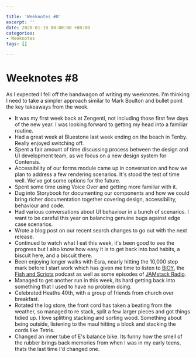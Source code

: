 ```yaml
---

title: 'Weeknotes #8'
excerpt: ''
date: 2020-01-18 00:00:00 +00:00
categories:
- Weeknotes
tags: []

---
```

# Weeknotes #8

As I expected I fell off the bandwagon of writing my weeknotes. I'm thinking I need to take a simpler approach similar to Mark Boulton and bullet point the key takeaways from the week.

* It was my first week back at Zengenti, not including those first few days of the new year. I was looking forward to getting my head into a familiar routine.
* Had a great week at Bluestone last week ending on the beach in Tenby. Really enjoyed switching off.
* Spent a fair amount of time discussing process between the design and UI development team, as we focus on a new design system for Contensis.
* Accessibility of our forms module came up in conversation and how we plan to address a few rendering scenarios. It's stood the test of time well. We've got some options for the future.
* Spent some time using Voice Over and getting more familiar with it.
* Dug into Storybook for documenting our components and how we could bring richer documentation together covering design, accessibility, behaviour and code.
* Had various conversations about UI behaviour in a bunch of scenarios. I want to be careful this year on balancing genuine bugs against edge case scenarios.
* Wrote a blog post on our recent search changes to go out with the next release.
* Continued to watch what I eat this week, it's been good to see the progress but I also know how easy it is to get back into bad habits, a biscuit here, and a biscuit there.
* Been enjoying longer walks with Esra, nearly hitting the 10,000 step mark before I start work which has given me time to listen to [BiOY](https://www.bibleinoneyear.org/), the [Fish and Scripts](https://fishandscripts.com/) podcast as well as some episodes of [JAMstack Radio](https://www.heavybit.com/library/podcasts/jamstack-radio/).
* Managed to get another run in this week, its hard getting back into something that I used to have no problem doing.
* Celebrated Heaths 40th, with a group of friends from church over breakfast.
* Rotated the log store, the front cord has taken a beating from the weather, so managed to re stack, split a few larger pieces and got things tidied up. I love splitting stacking and sorting wood. Something about being outside, listening to the maul hitting a block and stacking the cords like Tetris.
* Changed an inner tube of E's balance bike. Its funny how the smell of the rubber brings back memories from when I was in my early teens, thats the last time I'd changed one.